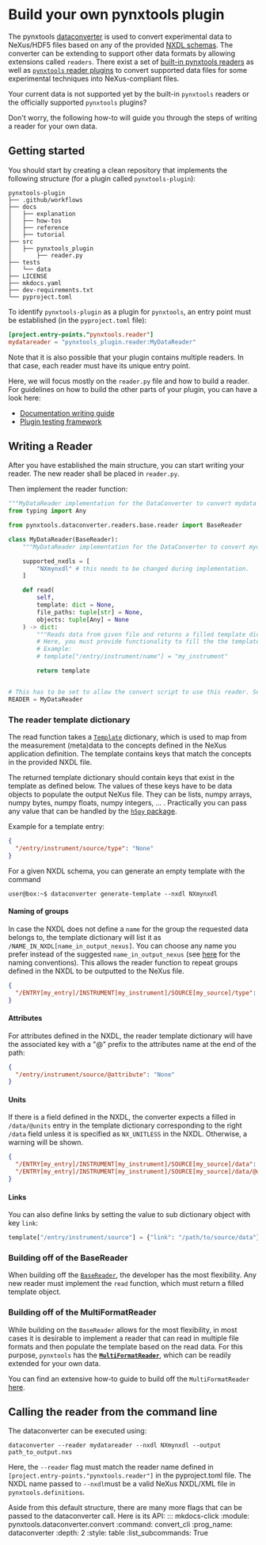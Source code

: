 # Build your own pynxtools plugin

The pynxtools [dataconverter](https://github.com/FAIRmat-NFDI/pynxtools/tree/master/src/pynxtools/dataconverter) is used to convert experimental data to NeXus/HDF5 files based on any of the provided [NXDL schemas](https://manual.nexusformat.org/nxdl.html). The converter can be extending to support other data formats by allowing extensions called `readers`.  There exist a set of [built-in pynxtools readers](../../reference/built-in-readers.md) as well as [`pynxtools` reader plugins](../../reference/plugins.md) to convert supported data files for some experimental techniques into NeXus-compliant files.

Your current data is not supported yet by the built-in `pynxtools` readers or the officially supported `pynxtools` plugins?

Don't worry, the following how-to will guide you through the steps of writing a reader for your own data.

## Getting started

You should start by creating a clean repository that implements the following structure (for a plugin called ```pynxtools-plugin```):

```
pynxtools-plugin
├── .github/workflows
├── docs
│   ├── explanation
│   ├── how-tos
│   ├── reference
│   ├── tutorial
├── src
│   ├── pynxtools_plugin
│       ├── reader.py
├── tests
│   └── data
├── LICENSE
├── mkdocs.yaml
├── dev-requirements.txt
└── pyproject.toml
```

To identify `pynxtools-plugin` as a plugin for `pynxtools`, an entry point must be established (in the `pyproject.toml` file):

``` toml title="pyproject.toml"
[project.entry-points."pynxtools.reader"]
mydatareader = "pynxtools_plugin.reader:MyDataReader"
```

Note that it is also possible that your plugin contains multiple readers. In that case, each reader must have its unique entry point.

Here, we will focus mostly on the `reader.py` file and how to build a reader. For guidelines on how to build the other parts of your plugin, you can have a look here:

- [Documentation writing guide](https://nomad-lab.eu/prod/v1/staging/docs/writing_guide.html)
- [Plugin testing framework](using-pynxtools-test-framework.md)

<!-- Note: There is also a [cookiecutter template](https://github.com/FAIRmat-NFDI/pynxtools-plugin-template) available for creating your own pynxtools plugin, but this is currently not well-maintained.-->

## Writing a Reader

After you have established the main structure, you can start writing your reader. The new reader shall be placed in `reader.py`.

Then implement the reader function:

```python title="reader.py"
"""MyDataReader implementation for the DataConverter to convert mydata to NeXus."""
from typing import Any

from pynxtools.dataconverter.readers.base.reader import BaseReader

class MyDataReader(BaseReader):
    """MyDataReader implementation for the DataConverter to convert mydata to NeXus."""

    supported_nxdls = [
        "NXmynxdl" # this needs to be changed during implementation.
    ]

    def read(
        self,
        template: dict = None,
        file_paths: tuple[str] = None,
        objects: tuple[Any] = None
    ) -> dict:
        """Reads data from given file and returns a filled template dictionary"""
        # Here, you must provide functionality to fill the the template, see below.
        # Example:
        # template["/entry/instrument/name"] = "my_instrument"

        return template


# This has to be set to allow the convert script to use this reader. Set it to "MyDataReader".
READER = MyDataReader
```

### The reader template dictionary

The read function takes a [`Template`](https://github.com/FAIRmat-NFDI/pynxtools/blob/master/src/pynxtools/dataconverter/template.py) dictionary, which is used to map from the measurement (meta)data to the concepts defined in the NeXus application definition. The template contains keys that match the concepts in the provided NXDL file.

The returned template dictionary should contain keys that exist in the template as defined below. The values of these keys have to be data objects to populate the output NeXus file. They can be lists, numpy arrays, numpy bytes, numpy floats, numpy integers, ... . Practically you can pass any value that can be handled by the [`h5py` package](https://www.h5py.org/).

Example for a template entry:

```json
{
  "/entry/instrument/source/type": "None"
}
```

For a given NXDL schema, you can generate an empty template with the command

```console
user@box:~$ dataconverter generate-template --nxdl NXmynxdl
```

#### Naming of groups

In case the NXDL does not define a `name` for the group the requested data belongs to, the template dictionary will list it as `/NAME_IN_NXDL[name_in_output_nexus]`. You can choose any name you prefer instead of the suggested `name_in_output_nexus` (see [here](../../learn/nexus/nexus-rules.md) for the naming conventions). This allows the reader function to repeat groups defined in the NXDL to be outputted to the NeXus file.

```json
{
  "/ENTRY[my_entry]/INSTRUMENT[my_instrument]/SOURCE[my_source]/type": "None"
}
```

#### Attributes

For attributes defined in the NXDL, the reader template dictionary will have the associated key with a "@" prefix to the attributes name at the end of the path:

```json
{
  "/entry/instrument/source/@attribute": "None"
}
```

#### Units

If there is a field defined in the NXDL, the converter expects a filled in `/data/@units` entry in the template dictionary corresponding to the right `/data` field unless it is specified as `NX_UNITLESS` in the NXDL. Otherwise, a warning will be shown.

```json
{
  "/ENTRY[my_entry]/INSTRUMENT[my_instrument]/SOURCE[my_source]/data": "None",
  "/ENTRY[my_entry]/INSTRUMENT[my_instrument]/SOURCE[my_source]/data/@units": "Should be set to a string value"
}
```

#### Links

You can also define links by setting the value to sub dictionary object with key `link`:

```python
template["/entry/instrument/source"] = {"link": "/path/to/source/data"}
```

### Building off of the BaseReader

When building off the [`BaseReader`](https://github.com/FAIRmat-NFDI/pynxtools/blob/master/src/pynxtools/dataconverter/readers/base/reader.py), the developer has the most flexibility. Any new reader must implement the `read` function, which must return a filled template object.

### Building off of the MultiFormatReader

While building on the ```BaseReader``` allows for the most flexibility, in most cases it is desirable to implement a reader that can read in multiple file formats and then populate the template based on the read data. For this purpose, `pynxtools` has the [**`MultiFormatReader`**](https://github.com/FAIRmat-NFDI/pynxtools/blob/master/src/pynxtools/dataconverter/readers/multi/reader.py), which can be readily extended for your own data.

You can find an extensive how-to guide to build off the `MultiFormatReader` [here](./use-multi-format-reader.md).

## Calling the reader from the command line

The dataconverter can be executed using:

```console
dataconverter --reader mydatareader --nxdl NXmynxdl --output path_to_output.nxs
```

Here, the ``--reader`` flag must match the reader name defined in `[project.entry-points."pynxtools.reader"]` in the pyproject.toml file. The NXDL name passed to ``--nxdl``must be a valid NeXus NXDL/XML file in `pynxtools.definitions`.

Aside from this default structure, there are many more flags that can be passed to the
dataconverter call. Here is its API:
::: mkdocs-click
    :module: pynxtools.dataconverter.convert
    :command: convert_cli
    :prog_name: dataconverter
    :depth: 2
    :style: table
    :list_subcommands: True
